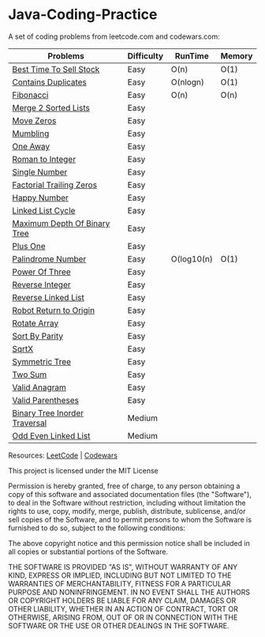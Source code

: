 # Java-Coding-Practice

A set of coding problems from leetcode.com and codewars.com:

 | Problems                                                               | Difficulty | RunTime | Memory |
 | ---------------------------------------------------------              | ---------- | ------- | ------ |
 | [Best Time To Sell Stock](/src/bestTimeToSellStock/)                   |  Easy      |   O(n)  |  O(1)  |
 | [Contains Duplicates](/src/containsDuplicate/)                         |  Easy      | O(nlogn)|  O(1)  |
 | [Fibonacci](/src/Fibonacci/)                                           |  Easy      |   O(n)  |  O(n)  |
 | [Merge 2 Sorted Lists](/src/MergeTwoSortedLists/)                      |  Easy      |         |        |
 | [Move Zeros](/src/MoveZero/)                                           |  Easy      |         |        |    
 | [Mumbling](/src/Mumbling/)                                             |  Easy      |         |        |
 | [One Away](/src/OneAway/)                                              |  Easy      |         |        |
 | [Roman to Integer](/src/RomanToInteger)                                |  Easy      |         |        |
 | [Single Number](/src/SingleNumber)                                     |  Easy      |         |        |
 | [Factorial Trailing Zeros](/src/factorialTrailingZeroes/)              |  Easy      |         |        |
 | [Happy Number](/src/happyNumber)                                       |  Easy      |         |        |
 | [Linked List Cycle](/src/linkedListCycle/)                             |  Easy      |         |        |
 | [Maximum Depth Of Binary Tree](/src/maximumDepthOfBinaryTree/)         |  Easy      |         |        |
 | [Plus One](/src/plusOne/)                                              |  Easy      |         |        |
 | [Palindrome Number](/src/palindromeNumber/)                            |  Easy      |O(log10(n)| O(1)  |
 | [Power Of Three](/src/powerOfOne/)                                     |  Easy      |         |        |
 | [Reverse Integer](/src/reverseInteger/)                                |  Easy      |         |        |
 | [Reverse Linked List](/src/reverseLinkedList)                          |  Easy      |         |        |
 | [Robot Return to Origin](/src/robotReturnToOrigin/)                    |  Easy      |         |        |
 | [Rotate Array](/src/rotateArray/)                                      |  Easy      |         |        |
 | [Sort By Parity](/src/sortByParity/)                                   |  Easy      |         |        |
 | [SqrtX](/src/sqrtX/)                                                   |  Easy      |         |        |
 | [Symmetric Tree](/src/symmetricTree/)                                  |  Easy      |         |        |         
 | [Two Sum](/src/twoSum/)                                                |  Easy      |         |        |
 | [Valid Anagram](/src/validAnagram/)                                    |  Easy      |         |        |
 | [Valid Parentheses](/src/validParentheses/)                            |  Easy      |         |        |
 | [Binary Tree Inorder Traversal](/src/binaryTreeInorderTraversal/)      |  Medium    |         |        |
 | [Odd Even Linked List](/src/oddEvenLinkedList/)                        |  Medium    |         |        |
 
 
Resources:
[LeetCode](https://leetcode.com) |
[Codewars](https://www.codewars.com)


This project is licensed under the MIT License

Permission is hereby granted, free of charge, to any person obtaining a copy of this software and associated documentation files (the "Software"), to deal in the Software without restriction, including without limitation the rights to use, copy, modify, merge, publish, distribute, sublicense, and/or sell copies of the Software, and to permit persons to whom the Software is furnished to do so, subject to the following conditions:

The above copyright notice and this permission notice shall be included in all copies or substantial portions of the Software.

THE SOFTWARE IS PROVIDED "AS IS", WITHOUT WARRANTY OF ANY KIND, EXPRESS OR IMPLIED, INCLUDING BUT NOT LIMITED TO THE WARRANTIES OF MERCHANTABILITY, FITNESS FOR A PARTICULAR PURPOSE AND NONINFRINGEMENT. IN NO EVENT SHALL THE AUTHORS OR COPYRIGHT HOLDERS BE LIABLE FOR ANY CLAIM, DAMAGES OR OTHER LIABILITY, WHETHER IN AN ACTION OF CONTRACT, TORT OR OTHERWISE, ARISING FROM, OUT OF OR IN CONNECTION WITH THE SOFTWARE OR THE USE OR OTHER DEALINGS IN THE SOFTWARE.
